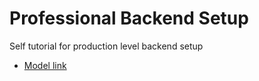 # Professional Backend Setup

Self tutorial for production level backend setup

- [Model link](https://app.eraser.io/workspace/AeuHGTaEoj48ELDjTo1L?origin=share)
